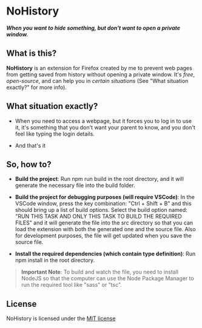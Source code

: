# NoHistory
***When you want to hide something, but don't want to open a private window.***

## What is this?
**NoHistory** is an extension for Firefox created by me to prevent web pages from getting saved from history without opening a private window. It's *free*, *open-source*, and can help you in *certain situations* (See "What situation exactly?" for more info).

## What situation exactly?
 - When you need to access a webpage, but it forces you to log in to use it, it's something that you don't want your parent to know, and you don't feel like typing the login details.

 - And that's it

## So, how to?
 - **Build the project**: Run npm run build in the root directory, and it will generate the necessary file into the build folder.

 - **Build the project for debugging purposes (will require VSCode)**: In the VSCode window, press the key combination: "Ctrl + Shift + B" and this should bring up a list of build options. Select the build option named: "RUN THIS TASK AND ONLY THIS TASK TO BUILD THE REQUIRED FILES" and it will generate the file into the src directory so that you can load the extension with both the generated one and the source file. Also for development purposes, the file will get updated when you save the source file.

 - **Install the required dependencies (which contain type definition)**: Run npm install in the root directory.

> **Important Note**: To build and watch the file, you need to install NodeJS so that the computer can use the Node Package Manager to run the required tool like "sass" or "tsc".

## License
NoHistory is licensed under the [MIT license](LICENSE)